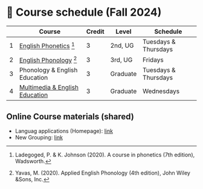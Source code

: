 # 🌿 Course schedule (Fall 2024)

||Course|Credit|Level|Schedule|
|--|--|--|--|--|
|1| [English Phonetics](https://github.com/MK316/F2024/blob/main/Phonetics/readme.md) [^1]|3|2nd, UG| Tuesdays & Thursdays |
|2| [English Phonology](https://github.com/MK316/F2024/blob/main/Phonology/readme.md) [^2]|3|3rd, UG| Fridays |
|3| Phonology & English Education |3| Graduate | Tuesdays & Thursdays |
|4| [Multimedia & English Education](https://github.com/MK316/F2024/blob/main/Multimedia/Readme.md) |3| Graduate | Wednesdays |


## Online Course materials (shared)

+ Languag applications (Homepage): [link](https://mrkim21.github.io)
+ New Grouping: [link](https://github.com/MK316/F2024/blob/main/NewGrouping240902.ipynb)



[^1]: Ladegoged, P. & K. Johnson (2020). A course in phonetics (7th edition), Wadsworth.
[^2]: Yavas, M. (2020). Applied English Phonology (4th edition), John Wiley &Sons, Inc.
  
